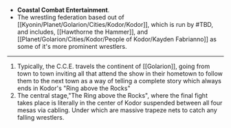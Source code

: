 - **Coastal Combat Entertainment**. 
- The wrestling federation based out of [[Kyonin/Planet/Golarion/Cities/Kodor/Kodor]], which is run by #TBD, and includes, [[Hawthorne the Hammer]], and [[Planet/Golarion/Cities/Kodor/People of Kodor/Kayden Fabrianno]] as some of it's more prominent wrestlers.

---
1. Typically, the C.C.E. travels the continent of [[Golarion]], going from town to town inviting all that attend the show in their hometown to follow them to the next town as a way of telling a complete story which always ends in Kodor's "Ring above the Rocks" 
2. The central stage,"The Ring above the Rocks", where the final fight takes place is literally in the center of Kodor suspended between all four mesas via cabling. Under which are massive trapeze nets to catch any falling wrestlers.